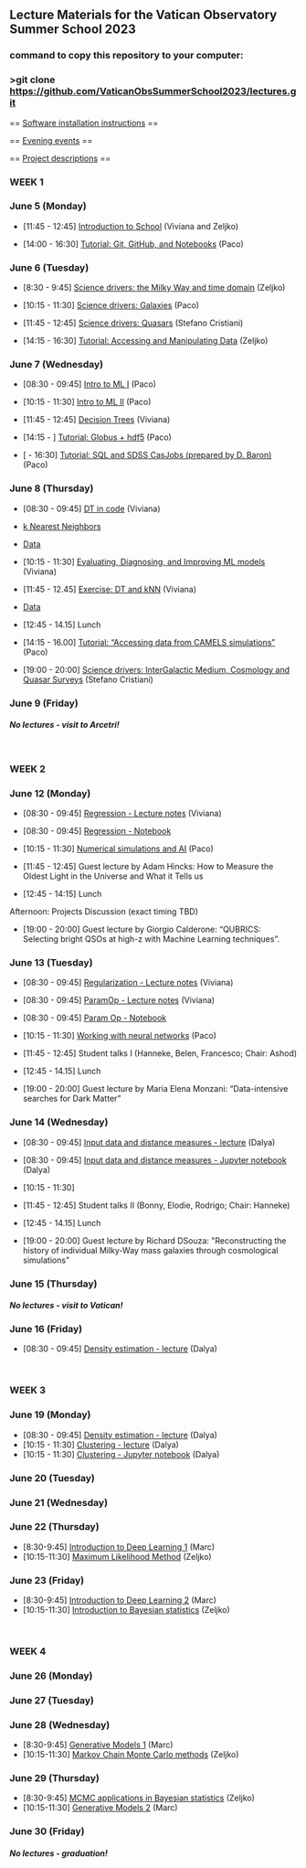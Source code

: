 ## Lecture Materials for the Vatican Observatory Summer School 2023
### command to copy this repository to your computer: 
### >git clone https://github.com/VaticanObsSummerSchool2023/lectures.git


== [Software installation instructions](https://github.com/VaticanObsSummerSchool2023/lectures/blob/main/SOFTWARE_INSTALLATION.md) ==

== [Evening events](https://github.com/VaticanObsSummerSchool2023/lectures/blob/main/EveningEvents.md) ==

== [Project descriptions](https://github.com/VaticanObsSummerSchool2023/lectures/blob/main/Projects.md) ==

### **WEEK 1**

### June 5 (Monday)

* [11:45 - 12:45] [Introduction to School](https://github.com/VaticanObsSummerSchool2023/lectures/blob/main/VOSS2023_introLecture.pptx) (Viviana and Zeljko)

* [14:00 - 16:30] [Tutorial: Git, GitHub, and Notebooks](https://docs.google.com/presentation/d/1q30oOAyfFAEx0sdM8aYATYfCjt1IWtj5rtydm-4k2lY/edit?usp=sharing) (Paco)

### June 6 (Tuesday)

* [8:30 - 9:45] [Science drivers: the Milky Way and time domain](https://github.com/VaticanObsSummerSchool2023/lectures/blob/main/IvezicJune6.pptx) (Zeljko)
* [10:15 - 11:30] [Science drivers: Galaxies](https://docs.google.com/presentation/d/1oeS4rFJ1S8awk26LoJ4vUE2djAPq8e_I6GJtRC0_FqE/edit?usp=sharing) (Paco)
* [11:45 - 12:45] [Science drivers: Quasars](https://drive.google.com/file/d/14W1t_oyJ4uErJvw-bvLwBje82Rd7_VQV/view?usp=share_link) (Stefano Cristiani)

* [14:15 - 16:30] [Tutorial: Accessing and Manipulating Data](https://github.com/VaticanObsSummerSchool2023/lectures/blob/main/IvezicJune7.ipynb) (Zeljko)


### June 7 (Wednesday)

* [08:30 - 09:45] [Intro to ML I](https://docs.google.com/presentation/d/1mMUBKLH6E-Br8ejE5PA7GJChcPNrA1M-XAgiu4HhZCU/edit?usp=sharing) (Paco)

* [10:15 - 11:30] [Intro to ML II](https://docs.google.com/presentation/d/1KWKrTO_kcqkt9tJGKAm4bTFXw6Aunl4i_lywP5iS6bs/edit?usp=sharing) (Paco)

* [11:45 - 12:45] [Decision Trees](https://github.com/VaticanObsSummerSchool2023/lectures/blob/main/VOSS_Intro_DT.pptx) (Viviana)

* [14:15 - ] [Tutorial: Globus + hdf5](https://docs.google.com/presentation/d/1ZVdCGm8y2DlsFsIXVV8F8n49bHeqwn4oXi_aq4FYOyM/edit?usp=sharing) (Paco)
* [ - 16:30] [Tutorial:  SQL and SDSS CasJobs (prepared by D. Baron)](https://github.com/VaticanObsSummerSchool2023/lectures/blob/main/sql_and_casjobs_tutorial.ipynb) (Paco)


### June 8 (Thursday)

* [08:30 - 09:45] [DT in code](https://github.com/VaticanObsSummerSchool2023/lectures/blob/main/Intro_DT_HabPlanets.ipynb) (Viviana)

* [k Nearest Neighbors](https://github.com/VaticanObsSummerSchool2023/lectures/blob/main/VOSS_Intro_kNN.pptx) 

* [Data](https://github.com/VaticanObsSummerSchool2023/lectures/blob/main/data/HPLearningSet.csv)	

* [10:15 - 11:30] [Evaluating, Diagnosing, and Improving ML models](https://github.com/VaticanObsSummerSchool2023/lectures/blob/main/VOSS_Diagnostics.pptx) (Viviana)

* [11:45 - 12.45] [Exercise: DT and kNN](https://github.com/VaticanObsSummerSchool2023/lectures/blob/main/HP_Exercise.ipynb) (Viviana)

* [Data](https://github.com/VaticanObsSummerSchool2023/lectures/blob/main/data/phl_exoplanet_catalog.csv)

* [12:45 - 14.15] Lunch

* [14:15 - 16.00] [Tutorial: “Accessing data from CAMELS simulations”](https://docs.google.com/presentation/d/1g-tKZMO-mdRJXhTtMXSbCnP8UBL2CPtdl7CM7DuqVZU/edit?usp=sharing)  (Paco)
  
* [19:00 - 20:00] [Science drivers: InterGalactic Medium, Cosmology and Quasar Surveys](https://drive.google.com/file/d/1ymSP2vLTWtRKhO4YVUcxe1uxleA2arN3/view?usp=share_link) (Stefano Cristiani)

### June 9 (Friday)

#### *No lectures - visit to Arcetri!*


&nbsp;  
### **WEEK 2**

### June 12 (Monday)

* [08:30 - 09:45] [Regression - Lecture notes](https://github.com/VaticanObsSummerSchool2023/lectures/blob/main/VOSS_Regression.pptx) (Viviana)
* [08:30 - 09:45] [Regression - Notebook](https://github.com/VaticanObsSummerSchool2023/lectures/blob/main/LinearRegression.ipynb)

* [10:15 - 11:30] [Numerical simulations and AI](https://docs.google.com/presentation/d/1gitkDRRD4m7G8ISsQGCqwulmOW5MUNXbudShYxbP8L0/edit?usp=sharing) (Paco)

* [11:45 - 12:45] Guest lecture by Adam Hincks: How to Measure the Oldest Light in the Universe and What it Tells us

* [12:45 - 14:15] Lunch

Afternoon: Projects Discussion (exact timing TBD)

* [19:00 - 20:00] Guest lecture by Giorgio Calderone: “QUBRICS: Selecting bright QSOs at high-z with Machine Learning techniques”. 


### June 13 (Tuesday)

* [08:30 - 09:45] [Regularization - Lecture notes](https://github.com/VaticanObsSummerSchool2023/lectures/blob/main/VOSS_Regularization.pptx) (Viviana)
* [08:30 - 09:45] [ParamOp - Lecture notes](https://github.com/VaticanObsSummerSchool2023/lectures/blob/main/VOSS_ParamOp.pptx) (Viviana)
* [08:30 - 09:45] [Param Op - Notebook](https://github.com/VaticanObsSummerSchool2023/lectures/blob/main/ParticleID_wDT.ipynb)

* [10:15 - 11:30] [Working with neural networks](https://colab.research.google.com/drive/1e846wc10-bQgxqPUJMlo-VBA2aHW77d5?usp=sharing) (Paco)

* [11:45 - 12:45] Student talks I (Hanneke, Belen, Francesco; Chair: Ashod)

* [12:45 - 14.15] Lunch

* [19:00 - 20:00] Guest lecture by Maria Elena Monzani: “Data-intensive searches for Dark Matter” 


### June 14 (Wednesday)

* [08:30 - 09:45] [Input data and distance measures - lecture](https://github.com/VaticanObsSummerSchool2023/lectures/blob/main/Baron_input_data_and_distances_presentation.pdf) (Dalya)
* [08:30 - 09:45] [Input data and distance measures - Jupyter notebook](https://github.com/VaticanObsSummerSchool2023/lectures/blob/main/Baron_input_data_and_distance_matrices.ipynb) (Dalya)

* [10:15 - 11:30]

* [11:45 - 12:45] Student talks II (Bonny, Elodie, Rodrigo; Chair: Hanneke)

* [12:45 - 14.15] Lunch

* [19:00 - 20:00] Guest lecture by Richard DSouza: "Reconstructing the history of individual Milky-Way mass galaxies through cosmological simulations" 


### June 15 (Thursday)

#### *No lectures - visit to Vatican!*

### June 16 (Friday)

* [08:30 - 09:45] [Density estimation - lecture](https://github.com/VaticanObsSummerSchool2023/lectures/blob/main/Baron_density_estimation.ipynb) (Dalya)

&nbsp;  
### **WEEK 3**

### June 19 (Monday)
* [08:30 - 09:45] [Density estimation - lecture](https://github.com/VaticanObsSummerSchool2023/lectures/blob/main/Baron_density_estimation.ipynb) (Dalya)
* [10:15 - 11:30] [Clustering - lecture](https://github.com/VaticanObsSummerSchool2023/lectures/blob/main/Baron_clustering_algorithms_presentation.pdf) (Dalya)
* [10:15 - 11:30] [Clustering - Jupyter notebook](https://github.com/VaticanObsSummerSchool2023/lectures/blob/main/Baron_clustering_algorithms.ipynb) (Dalya)

### June 20 (Tuesday)

### June 21 (Wednesday)

### June 22 (Thursday)
* [8:30-9:45] [Introduction to Deep Learning 1](linkHere) (Marc)
* [10:15-11:30] [Maximum Likelihood Method](https://github.com/VaticanObsSummerSchool2023/lectures/blob/main/IvezicJune22.ipynb) (Zeljko)

### June 23 (Friday)
* [8:30-9:45] [Introduction to Deep Learning  2](linkHere) (Marc)
* [10:15-11:30] [Introduction to Bayesian statistics](https://github.com/VaticanObsSummerSchool2023/lectures/blob/main/IvezicJune23.ipynb) (Zeljko)


&nbsp;  
### **WEEK 4**

### June 26 (Monday)

### June 27 (Tuesday)

### June 28 (Wednesday)

* [8:30-9:45] [Generative Models 1](linkHere) (Marc)
* [10:15-11:30] [Markov Chain Monte Carlo methods](https://github.com/VaticanObsSummerSchool2023/lectures/blob/main/IvezicJune28.ipynb) (Zeljko)

### June 29 (Thursday)

* [8:30-9:45] [MCMC applications in Bayesian statistics](https://github.com/VaticanObsSummerSchool2023/lectures/blob/main/IvezicJune29.ipynb) (Zeljko)
* [10:15-11:30] [Generative Models 2](linkHere) (Marc)


### June 30 (Friday)

#### *No lectures - graduation!*



 
